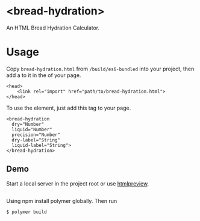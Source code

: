 # \<bread-hydration\>

An HTML Bread Hydration Calculator.

# Usage

Copy `bread-hydration.html` from `/build/es6-bundled` into your project, then add a <link> to it in the <head> of your page.

```
<head>
    <link rel="import" href="path/to/bread-hydration.html">
</head>
```

To use the element, just add this tag to your page.

```
<bread-hydration
  dry="Number"
  liquid="Number"
  precision="Number"
  dry-label="String"
  liquid-label="String">
</bread-hydration>
```

## Demo

Start a local server in the project root or use <a href="https://htmlpreview.github.io/?https://github.com/dgendill/html-bread-hydration/blog/master/demo/index.html">htmlpreview</a>.

## 

Using npm install polymer globally. Then run 

```
$ polymer build
```